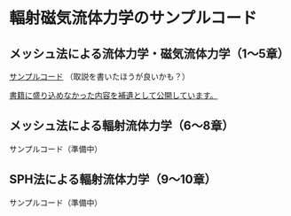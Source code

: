 # 輻射磁気流体力学のサンプルコード

## メッシュ法による流体力学・磁気流体力学（1〜5章）
[サンプルコード](https://github.com/tomoaki-matsumoto/textbook_sample_MHD)  （取説を書いたほうが良いかも？）

[書籍に盛り込めなかった内容を補遺として公開しています。](https://github.com/tomoaki-matsumoto/textbook_sample/blob/main/sup.pdf)

## メッシュ法による輻射流体力学（6〜8章）
サンプルコード（準備中）

## SPH法による輻射流体力学（9〜10章）
サンプルコード（準備中）
